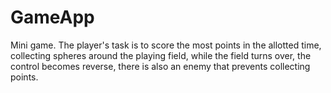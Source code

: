 # GameApp
Mini game. The player's task is to score the most points in the allotted time, collecting spheres around the playing field, while the field turns over, the control becomes reverse, there is also an enemy that prevents collecting points.
